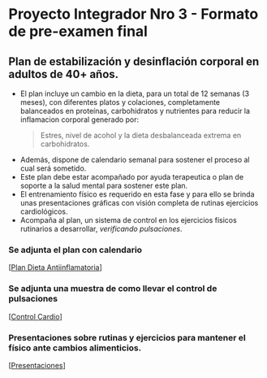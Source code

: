# Proyecto Integrador Nro 3 - Formato de pre-examen final

## Plan de estabilización y desinflación corporal en adultos de 40+ años.

* El plan incluye un cambio en la dieta, para un total de 12 semanas (3 meses), con diferentes platos y colaciones, completamente balanceados en proteínas, carbohidratos y nutrientes para reducir la inflamacion corporal generado por:
  > Estres, nivel de acohol y la dieta desbalanceada extrema en carbohidratos.
* Además, dispone de calendario semanal para sostener el proceso al cual será sometido.
* Este plan debe estar acompañado por ayuda terapeutica o plan de soporte a la salud mental para sostener este plan.
* El entrenamiento físico es requerido en esta fase y para ello se brinda unas presentaciones gráficas con visión completa de rutinas ejercicios cardiológicos.
* Acompaña al plan, un sistema de control en los ejercicios físicos rutinarios a desarrollar, _verificando pulsaciones_.

### Se adjunta el plan  con calendario
[[Plan Dieta Antiinflamatoria](https://docs.google.com/document/d/1yRPHqhtsoMB68X55GlEvCP8_jC37y12Fc4-FO2gFT6Q/edit?usp=sharing)]

### Se adjunta una muestra de como llevar el control de pulsaciones
[[Control Cardio](https://docs.google.com/spreadsheets/d/1rbryYtyWGw39JY9MAI-RV8mfd3Cu0BlRi3FoMnY0yzk/edit?usp=sharing)]

### Presentaciones sobre rutinas y ejercicios para mantener el físico ante cambios alimenticios.
[[Presentaciones](https://app.presentations.ai/view/xq6nhR)]

